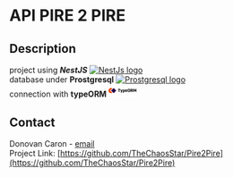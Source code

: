 # API PIRE 2 PIRE

## Description



project using ***NestJS*** [<img width=16 alt="NestJs logo" src="https://d33wubrfki0l68.cloudfront.net/e937e774cbbe23635999615ad5d7732decad182a/26072/logo-small.ede75a6b.svg">](https://nestjs.com/)\
database under **Prostgresql** [<img width=16 alt="Prostgresql logo" src="https://www.postgresql.org/media/img/about/press/elephant.png">](https://www.postgresql.org/)\
connection with **typeORM** [<img width=50 alt="typeORM logo" src="https://github.com/typeorm/typeorm/raw/master/resources/logo_big.png">](https://typeorm.io/) 



## Contact

Donovan Caron - [email](Caron.donovan1@outlook.fr)\
Project Link: [https://github.com/TheChaosStar/Pire2Pire](https://github.com/TheChaosStar/Pire2Pire)
